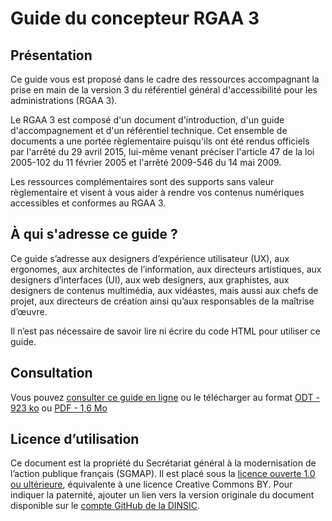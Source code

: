 # Guide du concepteur RGAA 3

## Présentation

Ce guide vous est proposé dans le cadre des ressources accompagnant la prise en main de la version 3 du référentiel général d'accessibilité pour les administrations (RGAA 3).

Le RGAA 3 est composé d'un document d'introduction, d'un guide d'accompagnement et d'un référentiel technique. Cet ensemble de documents a une portée règlementaire puisqu'ils ont été rendus officiels par l'arrêté du 29 avril 2015, lui-même venant préciser l'article 47 de la loi 2005-102 du 11 février 2005 et l'arrêté 2009-546 du 14 mai 2009.

Les ressources complémentaires sont des supports sans valeur règlementaire et visent à vous aider à rendre vos contenus numériques accessibles et conformes au RGAA 3.


## À qui s'adresse ce guide ?

Ce guide s’adresse aux designers d’expérience utilisateur (UX), aux ergonomes, aux architectes de l’information, aux directeurs artistiques, aux designers d’interfaces (UI), aux web designers, aux graphistes, aux designers de contenus multimédia, aux vidéastes, mais aussi aux chefs de projet, aux directeurs de création ainsi qu’aux responsables de la maîtrise d’œuvre.

Il n’est pas nécessaire de savoir lire ni écrire du code HTML pour utiliser ce guide.

## Consultation

Vous pouvez [consulter ce guide en ligne](http://disic.github.io/guide-concepteur) ou le télécharger au format [ODT - 923 ko](https://github.com/DISIC/guide-concepteur/raw/master/export/guide-concepteur.odt) ou [PDF - 1,6 Mo](https://github.com/DISIC/guide-concepteur/raw/master/export/guide-concepteur.pdf)

## Licence d’utilisation

Ce document est la propriété du Secrétariat général à la modernisation de l’action publique français (SGMAP). Il est placé sous la [licence ouverte 1.0 ou ultérieure][1], équivalente à une licence <span lang="en">Creative Commons BY</span>. Pour indiquer la paternité, ajouter un lien vers la version originale du document disponible sur le [compte <span lang="en">GitHub</span> de la DINSIC][2].

[1]:	https://www.etalab.gouv.fr/licence-ouverte-open-licence
[2]:	https://github.com/DISIC
